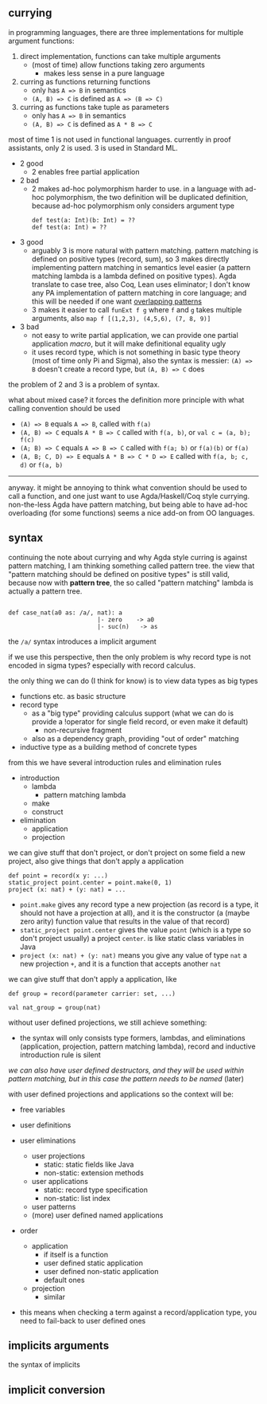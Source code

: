 ## currying

in programming languages, there are three implementations for multiple argument functions:


1. direct implementation, functions can take multiple arguments
    * (most of time) allow functions taking zero arguments
        * makes less sense in a pure language
2. curring as functions returning functions
    * only has `A => B` in semantics
    * `(A, B) => C` is defined as `A => (B => C)`
3. curring as functions take tuple as parameters
    * only has `A => B` in semantics
    * `(A, B) => C` is defined as `A * B => C`


most of time 1 is not used in functional languages. currently in proof assistants, only 2 is used. 3 is used in Standard ML.


* 2 good
    * 2 enables free partial application
* 2 bad
    * 2 makes ad-hoc polymorphism harder to use. in a language with ad-hoc polymorphism, the two definition will be duplicated definition, because ad-hoc polymorphism only considers argument type
      ```
      def test(a: Int)(b: Int) = ??
      def test(a: Int) = ??
      ```
* 3 good
    * arguably 3 is more natural with pattern matching. pattern matching is defined on positive types (record, sum), so 3 makes directly implementing pattern matching in semantics level easier (a pattern matching lambda is a lambda defined on positive types). Agda translate to case tree, also Coq, Lean uses eliminator; I don't know any PA implementation of pattern matching in core language; and this will be needed if one want [overlapping patterns](https://scholar.google.com/scholar?hl=en&as_sdt=0%2C5&q=Overlapping+and+order-independent+patterns+in+type+theory&btnG=)
    * 3 makes it easier to call `funExt f g` where `f` and `g` takes multiple arguments, also `map f [(1,2,3), (4,5,6), (7, 8, 9)]`
* 3 bad
    * not easy to write partial application, we can provide one partial application *macro*, but it will make definitional equality ugly
    * it uses record type, which is not something in basic type theory (most of time only Pi and Sigma), also the syntax is messier: `(A) => B` doesn't create a record type, but `(A, B) => C` does
    
    
the problem of 2 and 3 is a problem of syntax. 

what about mixed case? it forces the definition more principle with what calling convention should be used


* `(A) => B` equals `A => B`, called with `f(a)`
* `(A, B) => C` equals `A * B => C` called with `f(a, b)`, or `val c = (a, b); f(c)`
* `(A; B) => C` equals `A => B => C` called with `f(a; b)` or `f(a)(b)` or `f(a)`
* `(A, B; C, D) => E` equals `A * B => C * D => E` called with `f(a, b; c, d)` or `f(a, b)`

------

anyway. it might be annoying to think what convention should be used to call a function, and one just want to use Agda/Haskell/Coq style currying. non-the-less Agda have pattern matching, but being able to have ad-hoc overloading (for some functions) seems a nice add-on from OO languages.
     
    
## syntax

continuing the note about currying and why Agda style curring is against pattern matching, I am thinking something called pattern tree. the view that "pattern matching should be defined on positive types" is still valid, because now with **pattern tree**, the so called "pattern matching" lambda is actually a pattern tree.


```

def case_nat(a0 as: /a/, nat): a 
                         |- zero    -> a0
                         |- suc(n)   -> as

```

the `/a/` syntax introduces a implicit argument

if we use this perspective, then the only problem is why record type is not encoded in sigma types? especially with record calculus. 


the only thing we can do (I think for know) is to view data types as big types

* functions etc. as basic structure
* record type
    * as a "big type" providing calculus support (what we can do is provide a !operator for single field record, or even make it default)
        * non-recursive fragment
    * also as a dependency graph, providing "out of order" matching
* inductive type as a building method of concrete types

from this we have several introduction rules and elimination rules
* introduction
    * lambda
        * pattern matching lambda
    * make
    * construct
* elimination
    * application
    * projection
  
we can give stuff that don't project, or don't project on some field a new project, also give things that don't apply a application

```
def point = record(x y: ...)
static_project point.center = point.make(0, 1)
project (x: nat) + (y: nat) = ...
```
* `point.make` gives any record type a new projection (as record is a type, it should not have a projection at all), and it is the constructor (a (maybe zero arity) function value that results in the value of that record)
* `static_project point.center` gives the value `point` (which is a type so don't project usually) a project `center`. is like static class variables in Java
* `project (x: nat) + (y: nat)` means you give any value of type `nat` a new projection `+`, and it is a function that accepts another `nat`

we can give stuff that don't apply a application, like

```
def group = record(parameter carrier: set, ...)

val nat_group = group(nat)
```


without user defined projections, we still achieve something:

* the syntax will only consists type formers, lambdas, and eliminations (application, projection, pattern matching lambda), record and inductive introduction rule is silent

 
*we can also have user defined destructors, and they will be used within pattern matching, but in this case the pattern needs to be named* (later)


with user defined projections and applications so the context will be:

* free variables
* user definitions
* user eliminations
    * user projections
        * static: static fields like Java
        * non-static: extension methods
    * user applications
        * static: record type specification
        * non-static: list index
    * user patterns
    * (more) user defined named applications
    
* order
    * application
        * if itself is a function
        * user defined static application
        * user defined non-static application
        * default ones
    * projection
        * similar

* this means when checking a term against a record/application type, you need to fail-back to user defined ones



## implicits arguments

the syntax of implicits


## implicit conversion